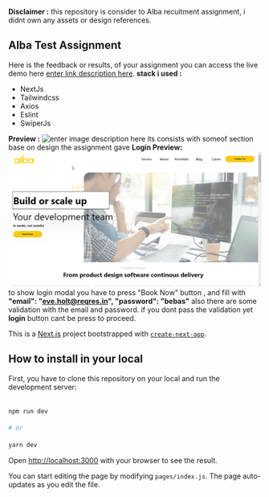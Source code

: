 **Disclaimer :** 
this repository is consider to Alba recuitment assignment, i didnt own any assets or design references.

## **Alba Test Assignment**
Here is the feedback or results, of your assignment you can access the live demo here [enter link description here](https://sensational-beijinho-3cacac.netlify.app/).
**stack i used :** 
 - NextJs
 - Tailwindcss
 - Axios
 - Eslint
 - SwiperJs

**Preview :**
![enter image description here](https://github.com/iwandarmawan24/alba-test/blob/main/chrome_VlPo9BCxiB.gif)
its consists with someof section base on design the assignment gave
**Login Preview:**
![enter image description here](https://github.com/iwandarmawan24/alba-test/blob/main/chrome_gTxxyYW4lT.gif)
to show login modal you have to press "Book Now" button , and fill with
**"email": "eve.holt@reqres.in",
"password": "bebas"**
also there are some validation with the email and password.
if you dont pass the validation yet **login** button cant be press to proceed.

This is a [Next.js](https://nextjs.org/) project bootstrapped with [`create-next-app`](https://github.com/vercel/next.js/tree/canary/packages/create-next-app).

  

## How to install in your local

  

First, you have to clone this repository on your local and run the development server:

  

```bash

npm run dev

# or

yarn dev

```

  

Open [http://localhost:3000](http://localhost:3000) with your browser to see the result.

  

You can start editing the page by modifying `pages/index.js`. The page auto-updates as you edit the file.
